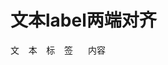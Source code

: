 # 文本label两端对齐

<section>
    <div class="item" style="display: flex; gap: 24px;">
       <label style="width: 100px; text-align: center; text-align-last: justify;">文本标签</label>
       <div>内容</div>
    </div>   
</section>